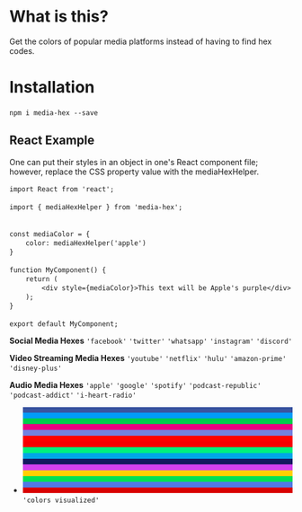 # What is this?

Get the colors of popular media platforms instead of having to find hex codes.

# Installation 

`npm i media-hex --save`

## React Example

One can put their styles in an object in one's React component file; however, replace the CSS property value with the mediaHexHelper.

```
import React from 'react';

import { mediaHexHelper } from 'media-hex';


const mediaColor = {
    color: mediaHexHelper('apple')
}

function MyComponent() {
    return (
        <div style={mediaColor}>This text will be Apple's purple</div>
    );
}

export default MyComponent;

```

**Social Media Hexes**
`'facebook'`
`'twitter'`
`'whatsapp'`
`'instagram'`
`'discord'`

**Video Streaming Media Hexes**
`'youtube'`
`'netflix'`
`'hulu'`
`'amazon-prime'`
`'disney-plus'`


**Audio Media Hexes**
`'apple'`
`'google'`
`'spotify'`
`'podcast-republic'`
`'podcast-addict'`
`'i-heart-radio'`

- ![colors](colors.png) `'colors visualized'`



